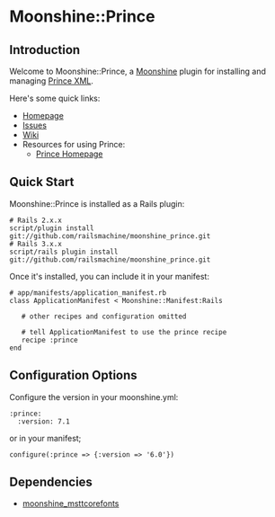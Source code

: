 # Moonshine::Prince

## Introduction

Welcome to Moonshine::Prince, a [Moonshine](http://github.com/railsmachine/moonshine) plugin for installing and managing [Prince XML](http://www.princexml.com/).

Here's some quick links:

 * [Homepage](http://github.com/railsmachine/moonshine_prince)
 * [Issues](http://github.com/railsmachine/moonshine_prince/issues) 
 * [Wiki](http://github.com/railsmachine/moonshine_prince/wiki) 
 * Resources for using Prince:
   * [Prince Homepage](https://github.com/railsmachine/moonshine_prince)

## Quick Start

Moonshine::Prince is installed as a Rails plugin:

    # Rails 2.x.x
    script/plugin install git://github.com/railsmachine/moonshine_prince.git
    # Rails 3.x.x
    script/rails plugin install git://github.com/railsmachine/moonshine_prince.git

Once it's installed, you can include it in your manifest:

    # app/manifests/application_manifest.rb
    class ApplicationManifest < Moonshine::Manifest:Rails

       # other recipes and configuration omitted

       # tell ApplicationManifest to use the prince recipe
       recipe :prince
    end

## Configuration Options

Configure the version in your moonshine.yml:

    :prince:
      :version: 7.1

or in your manifest;

    configure(:prince => {:version => '6.0'})

## Dependencies

* [moonshine_msttcorefonts](https://github.com/railsmachine/moonshine_msttcorefonts)